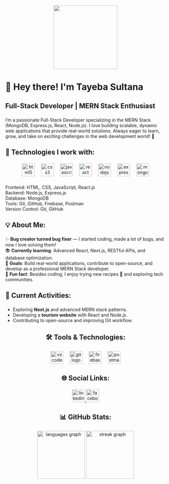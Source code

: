 <div align="center">
  <img height="200" src="https://i.ibb.co.com/Z1xDf2Vv/Screenshot-2025-05-04-155237.png" />
</div>

###

<h1 align="left">👋 Hey there! I'm Tayeba Sultana</h1>

###

<h2 align="left">Full-Stack Developer | MERN Stack Enthusiast</h2>

###

<p align="left">I’m a passionate Full-Stack Developer specializing in the MERN Stack (MongoDB, Express.js, React, Node.js). I love building scalable, dynamic web applications that provide real-world solutions. Always eager to learn, grow, and take on exciting challenges in the web development world! 🚀</p>

###

<h2 align="left">🔧 Technologies I work with:</h2>

###

<div align="center">
  <img src="https://cdn.jsdelivr.net/gh/devicons/devicon/icons/html5/html5-original.svg" height="40" alt="html5 logo" />
  <img width="12" />
  <img src="https://cdn.jsdelivr.net/gh/devicons/devicon/icons/css3/css3-original.svg" height="40" alt="css3 logo" />
  <img width="12" />
  <img src="https://cdn.jsdelivr.net/gh/devicons/devicon/icons/javascript/javascript-original.svg" height="40" alt="javascript logo" />
  <img width="12" />
  <img src="https://cdn.jsdelivr.net/gh/devicons/devicon/icons/react/react-original.svg" height="40" alt="react logo" />
  <img width="12" />
  <img src="https://cdn.jsdelivr.net/gh/devicons/devicon/icons/nodejs/nodejs-original.svg" height="40" alt="nodejs logo" />
  <img width="12" />
  <img src="https://cdn.jsdelivr.net/gh/devicons/devicon/icons/express/express-original.svg" height="40" alt="express logo" />
  <img width="12" />
  <img src="https://cdn.jsdelivr.net/gh/devicons/devicon/icons/mongodb/mongodb-original.svg" height="40" alt="mongodb logo" />
</div>

###

<p align="left">Frontend: HTML, CSS, JavaScript, React.js<br>Backend: Node.js, Express.js<br>Database: MongoDB<br>Tools: Git, GitHub, Firebase, Postman<br>Version Control: Git, GitHub</p>

###

<h2 align="left">💡 About Me:</h2>

###

<p align="left">✨ <strong>Bug creator turned bug fixer</strong> — I started coding, made a lot of bugs, and now I love solving them!<br>
📚 <strong>Currently learning</strong>: Advanced React, Next.js, RESTful APIs, and database optimization.<br>
🎯 <strong>Goals</strong>: Build real-world applications, contribute to open-source, and develop as a professional MERN Stack developer.<br>
🎲 <strong>Fun fact</strong>: Besides coding, I enjoy trying new recipes 🍰 and exploring tech communities.</p>

###

<h2 align="left">🚀 Current Activities:</h2>

###

<ul align="left">
  <li>Exploring <strong>Next.js</strong> and advanced MERN stack patterns.</li>
  <li>Developing a <strong>tourism website</strong> with React and Node.js.</li>
  <li>Contributing to open-source and improving Git workflow.</li>
</ul>

###

<h2 align="center">🛠️ Tools & Technologies:</h2>

###

<div align="center">
  <img src="https://cdn.jsdelivr.net/gh/devicons/devicon/icons/vscode/vscode-original.svg" height="40" alt="vscode logo" />
  <img width="12" />
  <img src="https://cdn.jsdelivr.net/gh/devicons/devicon/icons/git/git-original.svg" height="40" alt="git logo" />
  <img width="12" />
  <img src="https://cdn.jsdelivr.net/gh/devicons/devicon/icons/firebase/firebase-plain.svg" height="40" alt="firebase logo" />
  <img width="12" />
  <img src="https://cdn.simpleicons.org/postman/FF6C37" height="40" alt="postman logo" />
</div>

###

<h2 align="center">🌐 Social Links:</h2>

###

<div align="center">
  <a href="https://www.linkedin.com/in/tayeba-sultana-sultana-b6760934b/" target="_blank">
    <img src="https://cdn.jsdelivr.net/gh/devicons/devicon/icons/linkedin/linkedin-original.svg" height="40" alt="linkedin logo" />
  </a>
  <a href="https://www.facebook.com/tayeba.sultana.578546" target="_blank">
    <img src="https://cdn.jsdelivr.net/gh/devicons/devicon/icons/facebook/facebook-original.svg" height="40" alt="facebook logo" />
  </a>
</div>

###

<h2 align="center">📊 GitHub Stats:</h2>

###

<div align="center">
  <img src="https://github-readme-stats.vercel.app/api/top-langs?username=Tayebasultana&locale=en&hide_title=false&layout=compact&card_width=320&langs_count=5&theme=dracula&hide_border=false&order=2" height="150" alt="languages graph" />
  <img src="https://streak-stats.demolab.com?user=Tayebasultana&locale=en&mode=daily&theme=dracula&hide_border=false&border_radius=5&order=3" height="150" alt="streak graph" />
</div>
